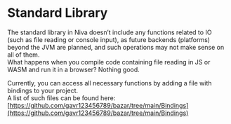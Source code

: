 # Standard Library

The standard library in Niva doesn’t include any functions related to IO (such as file reading or console input), 
as future backends (platforms) beyond the JVM are planned, and such operations may not make sense on all of them.  
What happens when you compile code containing file reading in JS or WASM and run it in a browser? Nothing good.

Currently, you can access all necessary functions by adding a file with bindings to your project.  
A list of such files can be found here:
[https://github.com/gavr123456789/bazar/tree/main/Bindings](https://github.com/gavr123456789/bazar/tree/main/Bindings)  

